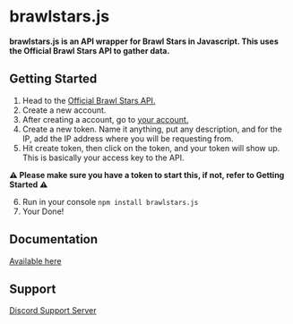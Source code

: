 # brawlstars.js

**brawlstars.js is an API wrapper for Brawl Stars in Javascript. This uses the Official Brawl Stars API to gather data.**

## Getting Started

1. Head to the [Official Brawl Stars API.](https://developer.brawlstars.com/#/getting-started)
2. Create a new account.
3. After creating a account, go to [your account.](https://developer.brawlstars.com/#/account)
4. Create a new token. Name it anything, put any description, and for the IP, add the IP address where you will be requesting from.
5. Hit create token, then click on the token, and your token will show up. This is basically your access key to the API.

**⚠️ Please make sure you have a token to start this, if not, refer to Getting Started ⚠️**

6. Run in your console ``npm install brawlstars.js``
7. Your Done!


## Documentation

[Available here](https://brawlstarsjs.docs.apiary.io/)

## Support

[Discord Support Server](https://discord.gg/Tt6nbfUBnP)

